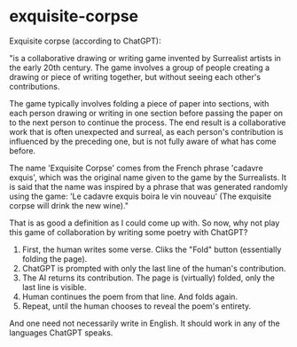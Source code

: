 # exquisite-corpse

Exquisite corpse (according to ChatGPT): 

"is a collaborative drawing or writing game invented by Surrealist artists in the 
early 20th century. The game involves a group of people creating a drawing or piece of writing 
together, but without seeing each other's contributions.

The game typically involves folding a piece of paper into sections, with each person drawing or 
writing in one section before passing the paper on to the next person to continue the process. The end
result is a collaborative work that is often unexpected and surreal, as each person's contribution 
is influenced by the preceding one, but is not fully aware of what has come before.

The name 'Exquisite Corpse' comes from the French phrase 'cadavre exquis', which was the original 
name given to the game by the Surrealists. It is said that the name was inspired by a phrase that was 
generated randomly using the game: 'Le cadavre exquis boira le vin nouveau' (The exquisite corpse 
will drink the new wine)."

That is as good a definition as I could come up with. So now, why not play this game of collaboration 
by writing some poetry with ChatGPT?

1) First, the human writes some verse. Cliks the "Fold" button (essentially folding the page). 
2) ChatGPT is prompted with only the last line of the human's contribution.  
3) The AI returns its contribution. The page is (virtually) folded, only the last line is visible.
4) Human continues the poem from that line. And folds again.
5) Repeat, until the human chooses to reveal the poem's entirety.

And one need not necessarily write in English. It should work in any of the languages ChatGPT
speaks.


